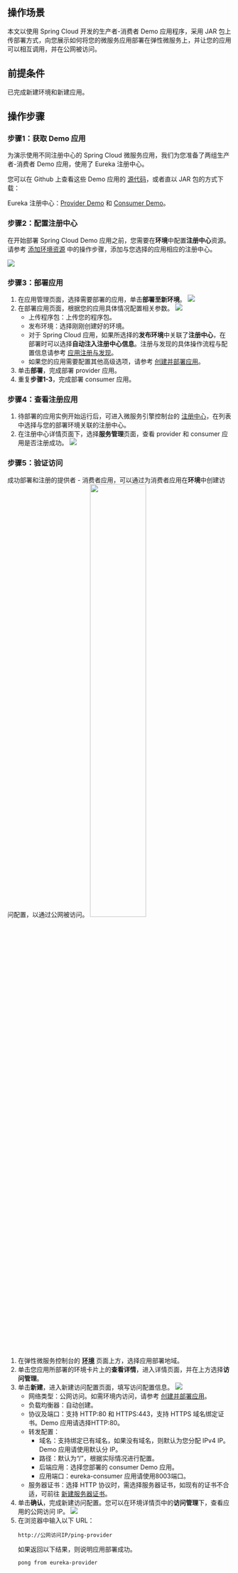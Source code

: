 ## 操作场景

本文以使用 Spring Cloud 开发的生产者-消费者 Demo 应用程序，采用 JAR 包上传部署方式，向您展示如何将您的微服务应用部署在弹性微服务上，并让您的应用可以相互调用，并在公网被访问。

## 前提条件

已完成新建环境和新建应用。

## 操作步骤

### 步骤1：获取 Demo 应用

为演示使用不同注册中心的 Spring Cloud 微服务应用，我们为您准备了两组生产者-消费者 Demo 应用，使用了 Eureka 注册中心。

您可以在 Github 上查看这些 Demo 应用的 [源代码](https://github.com/tencentyun/tem-demo)，或者直以 JAR 包的方式下载：

 Eureka 注册中心：[Provider Demo](https://tem-demo-1254962064.cos.ap-shanghai.myqcloud.com/eureka-provider-0.0.1-SNAPSHOT.jar) 和 [Consumer Demo](https://tem-demo-1254962064.cos.ap-shanghai.myqcloud.com/eureka-consumer-0.0.1-SNAPSHOT.jar)。



### 步骤2：配置注册中心

在开始部署 Spring Cloud Demo 应用之前，您需要在**环境**中配置**注册中心**资源。请参考 [添加环境资源](https://cloud.tencent.com/document/product/1371/55684) 中的操作步骤，添加与您选择的应用相应的注册中心。

![](https://main.qcloudimg.com/raw/0ca8beef75a7b1bd0861c4af5b61d6b4.png)

### 步骤3：部署应用

1. 在应用管理页面，选择需要部署的应用，单击**部署至新环境**。
![](https://qcloudimg.tencent-cloud.cn/raw/8bdc91f587eaf0590674c8a1deb41433.png)
2. 在部署应用页面，根据您的应用具体情况配置相关参数。
![](https://qcloudimg.tencent-cloud.cn/raw/4bb774ec9ca1482fc72d09970d8ca1d6.png)
   - 上传程序包：上传您的程序包。
   - 发布环境：选择刚刚创建好的环境。
   - 对于 Spring Cloud 应用，如果所选择的**发布环境**中关联了**注册中心**，在部署时可以选择**自动注入注册中心信息**。注册与发现的具体操作流程与配置信息请参考 [应用注册与发现](https://cloud.tencent.com/document/product/1371/56367)。
   - 如果您的应用需要配置其他高级选项，请参考 [创建并部署应用](https://cloud.tencent.com/document/product/1371/53294)。
3. 单击**部署**，完成部署 provider 应用。
4. 重复**步骤1-3**，完成部署 consumer 应用。



### 步骤4：查看注册应用

1. 待部署的应用实例开始运行后，可进入微服务引擎控制台的 [注册中心](https://console.cloud.tencent.com/tse/zookeeper)，在列表中选择与您的部署环境关联的注册中心。
2. 在注册中心详情页面下，选择**服务管理**页面，查看 provider 和 consumer 应用是否注册成功。
   ![](https://main.qcloudimg.com/raw/a27e06771f854fc411fb96d93e968baf.png)



### 步骤5：验证访问

成功部署和注册的提供者 - 消费者应用，可以通过为消费者应用在**环境**中创建访问配置，以通过公网被访问。
<img src="https://main.qcloudimg.com/raw/cd514ef965e5518ae14b85cf7329bb4c.jpg" width="50%">

1. 在弹性微服务控制台的 [**环境**](https://console.cloud.tencent.com/tem/env) 页面上方，选择应用部署地域。
2. 单击您应用所部署的环境卡片上的**查看详情**，进入详情页面，并在上方选择**访问管理**。
3. 单击**新建**，进入新建访问配置页面，填写访问配置信息。
![](https://qcloudimg.tencent-cloud.cn/raw/a230d01c34fbd0641ebc9faaa46c68df.png)
   - 网络类型：公网访问。如需环境内访问，请参考 [创建并部署应用](https://cloud.tencent.com/document/product/1371/53294)。
   - 负载均衡器：自动创建。
   - 协议及端口：支持 HTTP:80 和 HTTPS:443，支持 HTTPS 域名绑定证书。Demo 应用请选择HTTP:80。
   - 转发配置：
     - 域名：支持绑定已有域名，如果没有域名，则默认为您分配 IPv4 IP。Demo 应用请使用默认分 IP。
     - 路径：默认为“/”，根据实际情况进行配置。
     - 后端应用：选择您部署的 consumer Demo 应用。
     - 应用端口：eureka-consumer 应用请使用8003端口。
   - 服务器证书：选择 HTTP 协议时，需选择服务器证书，如现有的证书不合适，可前往 [新建服务器证书](https://console.cloud.tencent.com/clb/cert)。
4. 单击**确认**，完成新建访问配置。您可以在环境详情页中的**访问管理**下，查看应用的公网访问 IP。
   ![](https://main.qcloudimg.com/raw/c4dac5fa35a43dc279fa5cf40ae4931c.png)
5. 在浏览器中输入以下 URL：
   ```plaintext
   http://公网访问IP/ping-provider
   ```
   如果返回以下结果，则说明应用部署成功。
   ```plaintext
   pong from eureka-provider 
   ```
